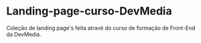 # Landing-page-curso-DevMedia
Coleção de landing page's feita atravé do curso de formação de Front-End da DevMedia.
